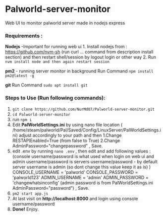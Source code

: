 # Palworld-server-monitor
Web UI to monitor palworld server made in nodejs express

### Requirements :
  **Nodejs** -Important for running web ui
    1. Install nodejs from : https://github.com/nvm-sh (run curl ... command from description install section)  and then restart shell/session by logout login or other way
    2. Run ``` nvm install node and then again restart session ```
    
  __pm2__ - running server monitor in background
   Run Command 
       ``` npm install pm2@latest -g ```
       
  **git**
    Run Command 
        ``` sudo apt install git ```
    
### Steps to Use (Run following commands):
1. ``` git clone https://github.com/NurMd07/Palworld-server-monitor.git ```
2. ``` cd Palworld-server-monitor ```
3. run ``` npm i ```
4. Edit **PalWorldSettings.ini** by using nano file location ( /home/steam/palworld/Pal/Saved/Config/LinuxServer/PalWorldSettings.ini) adjust accordingly to your path and then
    1.Change RESTAPIEnabled=True (from false to True)
    2.Change AdminPassword="changepassword"  , Save.
6. edit .env by running
     ``` nano .env ```    , then edit and add following values :
             (console username/password is what used when login on web ui and admin username/password is servers username/password - by default server username is admin (so dont change this value keep it as is) ) 
       CONSOLE_USERNAME = 'palworld'
       CONSOLE_PASSWORD = 'palworld123'
       ADMIN_USERNAME = 'admin'
       ADMIN_PASSWORD = 'changewhatsinconfig'
           (admin password is from  PalWorldSettings.ini AdminPassword="password") , Save.
7. ``` pm2 start app.js ```
8. At last visit on **http://localhost:8000** and login using console username/password
9. **Done!** Enjoy.
     
